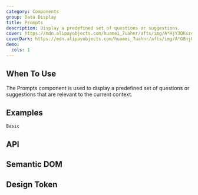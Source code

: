 ```yaml
---
category: Components
group: Data Display
title: Prompts
description: Display a predefined set of questions or suggestions.
cover: https://mdn.alipayobjects.com/huamei_7uahnr/afts/img/A*HjY3QKszqFEAAAAAAAAAAAAADrJ8AQ/original
coverDark: https://mdn.alipayobjects.com/huamei_7uahnr/afts/img/A*G8njQogkGwAAAAAAAAAAAAAADrJ8AQ/original
demo:
  cols: 1
---
```


## When To Use

The Prompts component is used to display a predefined set of questions or suggestions that are relevant to the current context.

## Examples

<!-- prettier-ignore -->
<code src="./demo/basic.tsx">Basic</code>

## API

## Semantic DOM

## Design Token

<ComponentTokenTable component="Prompts"></ComponentTokenTable>
